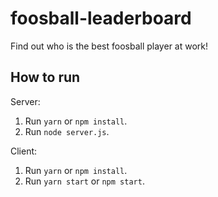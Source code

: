 # foosball-leaderboard
Find out who is the best foosball player at work!

## How to run

Server:
1. Run `yarn` or `npm install`.
2. Run `node server.js`.

Client:
1. Run `yarn` or `npm install`.
2. Run `yarn start` or `npm start`.

